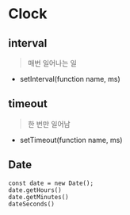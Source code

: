 # Clock

## interval
> 매번 일어나는 일

- setInterval(function name, ms)


## timeout
> 한 번만 일어남

- setTimeout(function name, ms)

## Date
```
const date = new Date();
date.getHours()
date.getMinutes()
dateSeconds()
```

